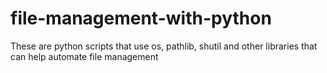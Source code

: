 # file-management-with-python

These are python scripts that use os, pathlib, shutil and other libraries that can help automate file management
